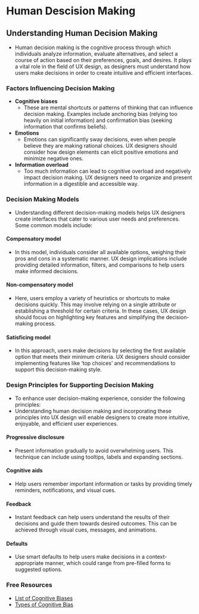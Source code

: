 # Human Descision Making

## Understanding Human Decision Making

- Human decision making is the cognitive process through which individuals analyze information, evaluate alternatives, and select a course of action based on their preferences, goals, and desires. It plays a vital role in the field of UX design, as designers must understand how users make decisions in order to create intuitive and efficient interfaces.

### Factors Influencing Decision Making

- **Cognitive biases**
  - These are mental shortcuts or patterns of thinking that can influence decision making. Examples include anchoring bias (relying too heavily on initial information) and confirmation bias (seeking information that confirms beliefs).
- **Emotions**
  - Emotions can significantly sway decisions, even when people believe they are making rational choices. UX designers should consider how design elements can elicit positive emotions and minimize negative ones.
- **Information overload**
  - Too much information can lead to cognitive overload and negatively impact decision making. UX designers need to organize and present information in a digestible and accessible way.

### Decision Making Models

- Understanding different decision-making models helps UX designers create interfaces that cater to various user needs and preferences. Some common models include:

#### Compensatory model

- In this model, individuals consider all available options, weighing their pros and cons in a systematic manner. UX design implications include providing detailed information, filters, and comparisons to help users make informed decisions.

#### Non-compensatory model

- Here, users employ a variety of heuristics or shortcuts to make decisions quickly. This may involve relying on a single attribute or establishing a threshold for certain criteria. In these cases, UX design should focus on highlighting key features and simplifying the decision-making process.

#### Satisficing model

- In this approach, users make decisions by selecting the first available option that meets their minimum criteria. UX designers should consider implementing features like ‘top choices’ and recommendations to support this decision-making style.

### Design Principles for Supporting Decision Making

- To enhance user decision-making experience, consider the following principles:
- Understanding human decision making and incorporating these principles into UX design will enable designers to create more intuitive, enjoyable, and efficient user experiences.

#### Progressive disclosure

- Present information gradually to avoid overwhelming users. This technique can include using tooltips, labels and expanding sections.

#### Cognitive aids

- Help users remember important information or tasks by providing timely reminders, notifications, and visual cues.

#### Feedback

- Instant feedback can help users understand the results of their decisions and guide them towards desired outcomes. This can be achieved through visual cues, messages, and animations.

#### Defaults

- Use smart defaults to help users make decisions in a context-appropriate manner, which could range from pre-filled forms to suggested options.

### Free Resources

- [List of Cognitive Biases](https://thedecisionlab.com/biases)
- [Types of Cognitive Bias](https://www.youtube.com/watch?v=wEwGBIr_RIw)
